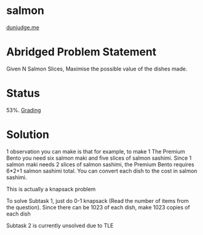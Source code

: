# salmon
[dunjudge.me](https://dunjudge.me/analysis/problems/415/)

# Abridged Problem Statement
Given N Salmon Slices, Maximise the possible value of the dishes made.

# Status 
53%. [Grading]([https://dunjudge.me/analysis/submissions/718932/](https://dunjudge.me/analysis/submissions/718932/))

# Solution
1 observation you can make is that for example, to make 1 The Premium Bento you need six salmon maki and five slices of salmon sashimi. Since 1 salmon maki needs 2 slices of salmon sashimi, the Premium Bento requires 6*2+1 salmon sashimi total. You can convert each dish to the cost in salmon sashimi. 

This is actually a knapsack problem

To solve Subtask 1, just do 0-1 knapsack (Read the number of items from the question). Since there can be 1023 of each dish, make 1023 copies of each dish

Subtask 2 is currently unsolved due to TLE